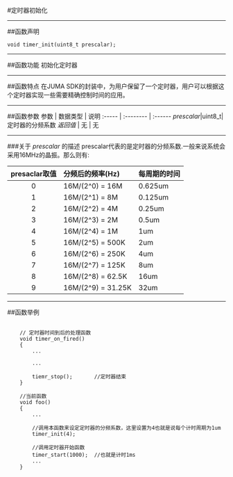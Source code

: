 
#定时器初始化
***
##函数声明
```
void timer_init(uint8_t prescalar);
```

***
##函数功能
初始化定时器

***
##函数特点
在JUMA SDK的封装中，为用户保留了一个定时器，用户可以根据这个定时器实现一些需要精确控制时间的应用。

***
##函数参数
参数    | 数据类型   | 说明
:----- | :-------- | :------
*prescalar*|uint8_t|定时器的分频系数
*返回值*  | 无    | 无

***
###关于 *prescalar* 的描述
prescalar代表的是定时器的分频系数.一般来说系统会采用16MHz的晶振。那么则有:

presaclar取值|分频后的频率(Hz)|每周期的时间
:----:|:---|:---
0|16M/(2^0) = 16M|0.625um
1|16M/(2^1) = 8M |0.125um
2|16M/(2^2) = 4M |0.25um
3|16M/(2^3) = 2M |0.5um
4|16M/(2^4) = 1M |1um
5|16M/(2^5) = 500K|2um
6|16M/(2^6) = 250K|4um
7|16M/(2^7) = 125K|8um
8|16M/(2^8) = 62.5K|16um
9|16M/(2^9) = 31.25K|32um



***
##函数举例

```	

	// 定时器时间到后的处理函数
	void timer_on_fired()
	{
		...
		
		...
		
		tiemr_stop();		//定时器结束
	}

	//当前函数
	void foo()
	{
		...
	
		//调用本函数来设定定时器的分频系数，这里设置为4也就是说每个计时周期为1um
		timer_init(4);
	
		//调用定时器开始函数
		timer_start(1000);	//也就是计时1ms
		...
	}
```
